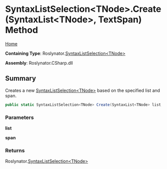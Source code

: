 <a name="_top"></a>

# SyntaxListSelection\<TNode>\.Create\(SyntaxList\<TNode>, TextSpan\) Method

[Home](../../../README.md#_top)

**Containing Type**: Roslynator\.[SyntaxListSelection\<TNode>](../README.md#_top)

**Assembly**: Roslynator\.CSharp\.dll

## Summary

Creates a new [SyntaxListSelection\<TNode>](../README.md#_top) based on the specified list and span\.

```csharp
public static SyntaxListSelection<TNode> Create(SyntaxList<TNode> list, TextSpan span)
```

### Parameters

**list**

**span**

### Returns

Roslynator\.[SyntaxListSelection\<TNode>](../README.md#_top)

